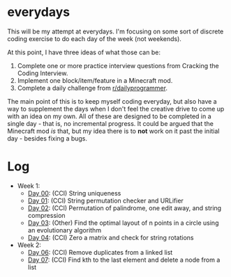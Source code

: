 # everydays
This will be my attempt at everydays. I'm focusing on some sort of discrete coding exercise to do each day of the week (not weekends).

At this point, I have three ideas of what those can be:

1. Complete one or more practice interview questions from Cracking the Coding Interview.
2. Implement one block/item/feature in a Minecraft mod.
3. Complete a daily challenge from [r/dailyprogrammer](http://www.reddit.com/r/dailyprogrammer).

The main point of this is to keep myself coding everyday, but also have a way to supplement the days when I don't feel the creative drive to come up with an idea on my own. All of these are designed to be completed in a single day - that is, no incremental progress. It could be argued that the Minecraft mod _is_ that, but my idea there is to __not__ work on it past the initial day - besides fixing a bugs.

# Log
- Week 1:
  - [Day 00](interview-questions/src/week1/Day00.java): (CCI) String uniqueness
  - [Day 01](interview-questions/src/week1/Day01.java): (CCI) String permutation checker and URLifier
  - [Day 02](interview-questions/src/week1/Day02.java): (CCI) Permutation of palindrome, one edit away, and string compression
  - [Day 03](other-projects/Day03/): (Other) Find the optimal layout of n points in a circle using an evolutionary algorithm
  - [Day 04](interview-questions/src/week1/Day04.java): (CCI) Zero a matrix and check for string rotations
- Week 2:
  - [Day 06](interview-questions/src/week2/Day06.java): (CCI) Remove duplicates from a linked list
  - [Day 07](interview-questions/src/week2/Day07.java): (CCI) Find kth to the last element and delete a node from a list
